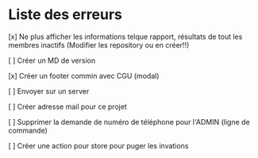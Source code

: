 # Liste des erreurs

[x] Ne plus afficher les informations telque rapport, résultats de tout les membres inactifs (Modifier les repository ou en créer!!)

[ ] Créer un MD de version

[x] Créer un footer commin avec CGU (modal)

[ ] Envoyer sur un server

[ ] Créer adresse mail pour ce projet

[ ] Supprimer la demande de numéro de téléphone pour l'ADMIN (ligne de commande)

[ ] Créer une action pour store pour puger les invations


